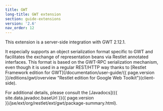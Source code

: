 ```yaml
---
title: GWT
long-title: GWT extension
section: guide-extensions
version: '2.6'
nav_order: 12
---
```

This extension is a server-side integration with GWT 2.12.1.

It especially supports an object serialization format specific to GWT
and facilitates the exchange of representation beans via Restlet
annotated interfaces. This format is based on the GWT-RPC serialization
mechanism, even though it is used in a regular REST/HTTP way thanks to
[Restlet Framework edition for
GWT](/documentation/user-guide/{{ page.version }}/editions/gwt/overview "Restlet edition for Google Web Toolkit")(client-side).

For additional details, please consult the [Javadocs]({{ site.data.javadoc.baseUrl }}{{ page.version }}/jse/ext/org/restlet/ext/gwt/package-summary.html).
